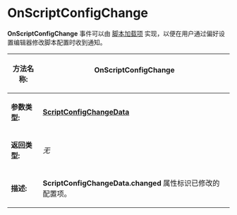# OnScriptConfigChange

**OnScriptConfigChange** 事件可以由 [脚本加载项](/Manual/scripting/script_add-ins/README.zh.md) 实现，以便在用户通过偏好设置编辑器修改脚本配置时收到通知。

<table>
<thead><tr><th>

**方法名称:**</th><th>
OnScriptConfigChange
</th></tr></thead><tbody><tr><td>

**参数类型:**</td><td>

**[ScriptConfigChangeData](../scripting_objects/scriptconfigchangedata.zh.md)**
</td></tr><tr><td>

**返回类型:**</td><td>

*无*
</td></tr><tr><td>

**描述:**</td><td>

**ScriptConfigChangeData.changed** 属性标识已修改的配置项。
</td></tr></tbody>
</table>